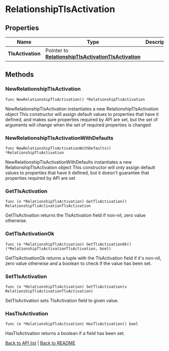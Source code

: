 # RelationshipTlsActivation

## Properties

Name | Type | Description | Notes
------------ | ------------- | ------------- | -------------
**TlsActivation** | Pointer to [**RelationshipTlsActivationTlsActivation**](RelationshipTlsActivationTlsActivation.md) |  | [optional] 

## Methods

### NewRelationshipTlsActivation

`func NewRelationshipTlsActivation() *RelationshipTlsActivation`

NewRelationshipTlsActivation instantiates a new RelationshipTlsActivation object
This constructor will assign default values to properties that have it defined,
and makes sure properties required by API are set, but the set of arguments
will change when the set of required properties is changed

### NewRelationshipTlsActivationWithDefaults

`func NewRelationshipTlsActivationWithDefaults() *RelationshipTlsActivation`

NewRelationshipTlsActivationWithDefaults instantiates a new RelationshipTlsActivation object
This constructor will only assign default values to properties that have it defined,
but it doesn't guarantee that properties required by API are set

### GetTlsActivation

`func (o *RelationshipTlsActivation) GetTlsActivation() RelationshipTlsActivationTlsActivation`

GetTlsActivation returns the TlsActivation field if non-nil, zero value otherwise.

### GetTlsActivationOk

`func (o *RelationshipTlsActivation) GetTlsActivationOk() (*RelationshipTlsActivationTlsActivation, bool)`

GetTlsActivationOk returns a tuple with the TlsActivation field if it's non-nil, zero value otherwise
and a boolean to check if the value has been set.

### SetTlsActivation

`func (o *RelationshipTlsActivation) SetTlsActivation(v RelationshipTlsActivationTlsActivation)`

SetTlsActivation sets TlsActivation field to given value.

### HasTlsActivation

`func (o *RelationshipTlsActivation) HasTlsActivation() bool`

HasTlsActivation returns a boolean if a field has been set.


[Back to API list](../README.md#documentation-for-api-endpoints) | [Back to README](../README.md)


